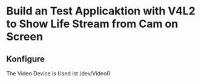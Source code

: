 # Build an Test Applicaktion with V4L2 to Show Life Stream from Cam on Screen

## Konfigure

The Video Device is Used ist /dev/Video0